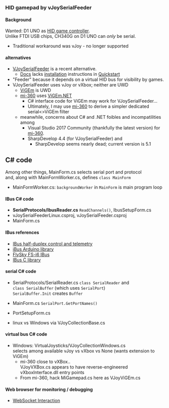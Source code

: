 ---
---
### HID gamepad by vJoySerialFeeder

#### Background
Wanted: D1 UNO as [HID game controller](../Windows/HID).  
Unlike FTDI USB chips, CH340G on D1 UNO can *only* be serial.
* Traditional workaround was vJoy - no longer supported
#### alternatives
* [VJoySerialFeeder](https://github.com/Cleric-K/vJoySerialFeeder) is a recent alternative.
  * [Docs](https://github.com/Cleric-K/vJoySerialFeeder/tree/master/Docs) lacks [installation](vJoySFinstall) instructions in [Quickstart](https://github.com/Cleric-K/vJoySerialFeeder/blob/master/Docs/Quickstart.md)
* "Feeder" because it depends on a virtual HID bus for visibility by games.
* VJoySerialFeeder uses vJoy or vXbox; neither are UWD
  * [ViGEm](https://github.com/ViGEm) is UWD
  * [mi-360](https://github.com/dancol90/mi-360) uses [ViGEm.NET](https://github.com/ViGEm/ViGEm.NET)
    * C# interface code for ViGEm may work for VJoySerialFeeder...
    * Ultimately, I may use [mi-360](mi360) to derive a simpler dedicated serial<>ViGEm filter
  * meanwhile, concerns about C# and .NET foibles and incompatilities among
    * Visual Studio 2017 Community (thankfully the latest version) for [mi-360](mi360).
    * SharpDevelop 4.4 (for VJoySerialFeeder) and
      * SharpDevelop seems nearly dead; current version is 5.1

## C# code
  Among other things, MainForm.cs selects serial port and protocol  
  and, along with MainFormWorker.cs, defines `class MainForm`
* MainFormWorker.cs:  `backgroundWorker` in `MainForm` is main program loop  

#### IBus C# code
* __SerialProtocols/IbusReader.cs__ `ReadChannels()`, IbusSetupForm.cs
* vJoySerialFeederLinux.csproj, vJoySerialFeeder.csproj
* MainForm.cs

#### IBus references
* [IBus half-duplex control and telemetry](https://github.com/betaflight/betaflight/wiki/Single-wire-FlySky-(IBus)-telemetry)
* [iBus Arduino library](https://github.com/aanon4/FlySkyIBus)
* [FlySky FS-i6 IBus](https://basejunction.wordpress.com/2015/08/23/en-flysky-i6-14-channels-part1/)
* [IBus C library](https://github.com/33d/ibus-library)

#### serial C# code
* SerialProtocols/SerialReader.cs `class SerialReader` and  
  `class SerialBuffer` (which uses `SerialPort`)  
  `SerialBuffer.Init` creates `Buffer`
* MainForm.cs `SerialPort.GetPortNames()`  
* PortSetupForm.cs
  
  
* linux vs Windows via VJoyCollectionBase.cs


#### virtual bus C# code
  * Windows: VirtualJoysticks/VJoyCollectionWindows.cs  
    selects among available vJoy vs vXbox vs None (wants extension to ViGEm)
    * mi-360 close to vXBox..  
      VJoyVXBox.cs appears to have reverse-engineered vXboxInterface.dll entry points
    * From mi-360, hack MiGamepad.cs here as VJoyViGEm.cs

#### Web browser for monitoring / debugging
*  [WebSocket Interaction](https://github.com/Cleric-K/vJoySerialFeeder/blob/master/Docs/WebSocket.md)

